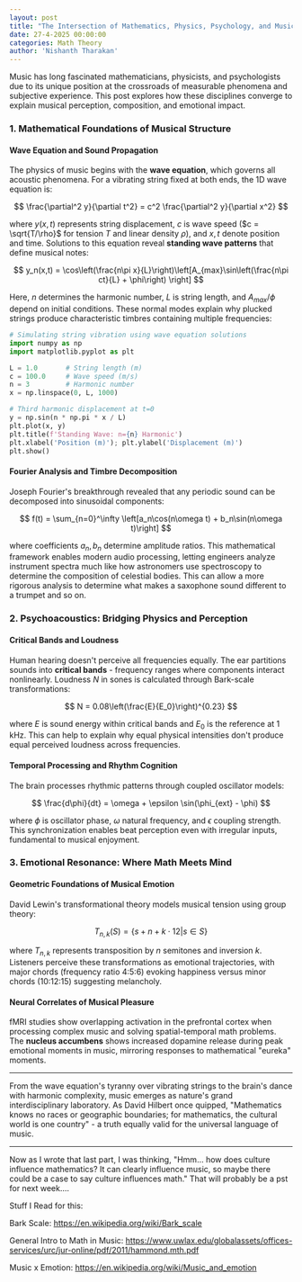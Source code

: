 ```yaml
---
layout: post
title: "The Intersection of Mathematics, Physics, Psychology, and Music"
date: 27-4-2025 00:00:00
categories: Math Theory
author: 'Nishanth Tharakan'
---
```


<script type="text/x-mathjax-config">
MathJax.Hub.Config({
tex2jax: {
inlineMath: [ ['$','$'], ["\$$","\$$"] ],
processEscapes: true
}
});
</script>

<script type="text/javascript" charset="utf-8"
src="https://cdn.mathjax.org/mathjax/latest/MathJax.js?config=TeX-AMS-MML_HTMLorMML,
https://vincenttam.github.io/javascripts/MathJaxLocal.js"></script>


Music has long fascinated mathematicians, physicists, and psychologists due to its unique position at the crossroads of measurable phenomena and subjective experience. This post explores how these disciplines converge to explain musical perception, composition, and emotional impact.

### 1. Mathematical Foundations of Musical Structure  
#### Wave Equation and Sound Propagation  
The physics of music begins with the **wave equation**, which governs all acoustic phenomena. For a vibrating string fixed at both ends, the 1D wave equation is:

$$
\frac{\partial^2 y}{\partial t^2} = c^2 \frac{\partial^2 y}{\partial x^2}
$$

where $y(x,t)$ represents string displacement, $c$ is wave speed ($c = \sqrt{T/\rho}$ for tension $T$ and linear density $\rho$), and $x,t$ denote position and time. Solutions to this equation reveal **standing wave patterns** that define musical notes:

$$
y_n(x,t) = \cos\left(\frac{n\pi x}{L}\right)\left[A_{max}\sin\left(\frac{n\pi ct}{L} + \phi\right) \right]
$$

Here, $n$ determines the harmonic number, $L$ is string length, and $A_{max}/\phi$ depend on initial conditions. These normal modes explain why plucked strings produce characteristic timbres containing multiple frequencies:

```python
# Simulating string vibration using wave equation solutions
import numpy as np
import matplotlib.pyplot as plt

L = 1.0       # String length (m)
c = 100.0     # Wave speed (m/s)
n = 3         # Harmonic number
x = np.linspace(0, L, 1000)

# Third harmonic displacement at t=0
y = np.sin(n * np.pi * x / L)
plt.plot(x, y)
plt.title(f'Standing Wave: n={n} Harmonic')
plt.xlabel('Position (m)'); plt.ylabel('Displacement (m)')
plt.show()
```

#### Fourier Analysis and Timbre Decomposition  
Joseph Fourier's breakthrough revealed that any periodic sound can be decomposed into sinusoidal components:

$$
f(t) = \sum_{n=0}^\infty \left[a_n\cos(n\omega t) + b_n\sin(n\omega t)\right]
$$

where coefficients $a_n,b_n$ determine amplitude ratios. This mathematical framework enables modern audio processing, letting engineers analyze instrument spectra much like how astronomers use spectroscopy to determine the composition of celestial bodies. This can allow a more rigorous analysis to determine what makes a saxophone sound different to a trumpet and so on. 

### 2. Psychoacoustics: Bridging Physics and Perception  
#### Critical Bands and Loudness  
Human hearing doesn't perceive all frequencies equally. The ear partitions sounds into **critical bands** - frequency ranges where components interact nonlinearly. Loudness $N$ in sones is calculated through Bark-scale transformations:

$$
N = 0.08\left(\frac{E}{E_0}\right)^{0.23}
$$

where $E$ is sound energy within critical bands and $E_0$ is the reference at 1 kHz. This can help to explain why equal physical intensities don't produce equal perceived loudness across frequencies.

#### Temporal Processing and Rhythm Cognition  
The brain processes rhythmic patterns through coupled oscillator models:

$$
\frac{d\phi}{dt} = \omega + \epsilon \sin(\phi_{ext} - \phi)
$$

where $\phi$ is oscillator phase, $\omega$ natural frequency, and $\epsilon$ coupling strength. This synchronization enables beat perception even with irregular inputs, fundamental to musical enjoyment.

### 3. Emotional Resonance: Where Math Meets Mind  
#### Geometric Foundations of Musical Emotion  
David Lewin's transformational theory models musical tension using group theory:

$$
T_{n,k}(S) = \{s + n + k\cdot12 | s \in S\}
$$

where $T_{n,k}$ represents transposition by $n$ semitones and inversion $k$. Listeners perceive these transformations as emotional trajectories, with major chords (frequency ratio 4:5:6) evoking happiness versus minor chords (10:12:15) suggesting melancholy.

#### Neural Correlates of Musical Pleasure  
fMRI studies show overlapping activation in the prefrontal cortex when processing complex music and solving spatial-temporal math problems. The **nucleus accumbens** shows increased dopamine release during peak emotional moments in music, mirroring responses to mathematical "eureka" moments.

---

From the wave equation's tyranny over vibrating strings to the brain's dance with harmonic complexity, music emerges as nature's grand interdisciplinary laboratory. As David Hilbert once quipped, "Mathematics knows no races or geographic boundaries; for mathematics, the cultural world is one country" - a truth equally valid for the universal language of music.
 
 ---

 Now as I wrote that last part, I was thinking, "Hmm... how does culture influence mathematics? It can clearly influence music, so maybe there could be a case to say culture influences math." That will probably be a pst for next week.... 


Stuff I Read for this:

Bark Scale: https://en.wikipedia.org/wiki/Bark_scale

General Intro to Math in Music: https://www.uwlax.edu/globalassets/offices-services/urc/jur-online/pdf/2011/hammond.mth.pdf

Music x Emotion: https://en.wikipedia.org/wiki/Music_and_emotion

